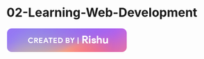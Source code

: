 # 02-Learning-Web-Development
![Rishu is Hero ](https://github.com/rishu541/02-Learning-Web-Development/blob/master/ReadMe%20file%20Resouce/createbyrishu.png)
